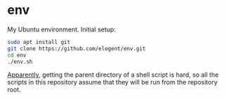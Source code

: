 # env

My Ubuntu environment. Initial setup:

```sh
sudo apt install git
git clone https://github.com/elogent/env.git
cd env
./env.sh
```

[Apparently](http://stackoverflow.com/q/59895/5044950), getting the parent
directory of a shell script is hard, so all the scripts in this repository
assume that they will be run from the repository root.
